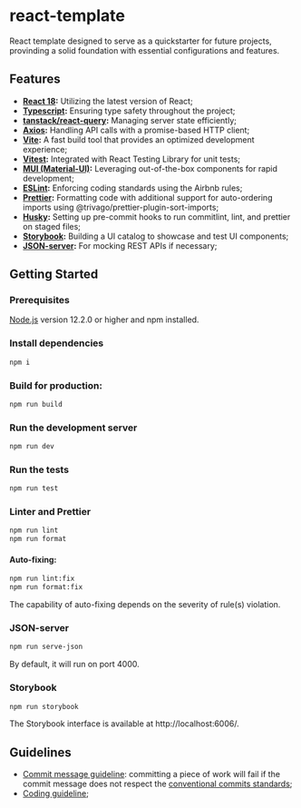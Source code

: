 # react-template

React template designed to serve as a quickstarter for future projects, provinding a solid foundation with essential configurations and features.

## Features

- **[React 18](https://react.dev/):** Utilizing the latest version of React;
- **[Typescript](https://www.typescriptlang.org/):** Ensuring type safety throughout the project;
- **[tanstack/react-query](https://tanstack.com/query/latest):** Managing server state efficiently;
- **[Axios](https://axios-http.com/):** Handling API calls with a promise-based HTTP client;
- **[Vite](https://vitejs.dev/):** A fast build tool that provides an optimized development experience;
- **[Vitest](https://vitest.dev/):** Integrated with React Testing Library for unit tests;
- **[MUI (Material-UI)](https://mui.com/):** Leveraging out-of-the-box components for rapid development;
- **[ESLint](https://eslint.org/):** Enforcing coding standards using the Airbnb rules;
- **[Prettier](https://prettier.io/):** Formatting code with additional support for auto-ordering imports using @trivago/prettier-plugin-sort-imports;
- **[Husky](https://typicode.github.io/husky/):** Setting up pre-commit hooks to run commitlint, lint, and prettier on staged files;
- **[Storybook](https://storybook.js.org/):** Building a UI catalog to showcase and test UI components;
- **[JSON-server](https://github.com/typicode/json-server):** For mocking REST APIs if necessary;

## Getting Started

### Prerequisites

[Node.js]((https://nodejs.org/en)) version 12.2.0 or higher and npm installed.

### Install dependencies

```bash
npm i
```

### Build for production:

```bash
npm run build
```

### Run the development server

```bash
npm run dev
```

### Run the tests

```bash
npm run test
```

### Linter and Prettier

```bash
npm run lint
npm run format
```

#### Auto-fixing:

```bash
npm run lint:fix
npm run format:fix
```

The capability of auto-fixing depends on the severity of rule(s) violation.

### JSON-server

```bash
npm run serve-json
```

By default, it will run on port 4000.

### Storybook

```bash
npm run storybook
```

The Storybook interface is available at http://localhost:6006/.

## Guidelines

- [Commit message guideline](./COMMIT_GUIDELINE.md): committing a piece of work will fail if the commit message does not respect the [conventional commits standards](https://www.conventionalcommits.org/en/v1.0.0/);
- [Coding guideline](./CODE_GUIDELINE.md);
